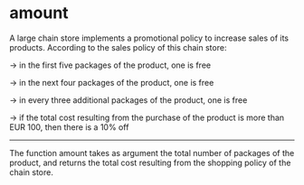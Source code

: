 # amount
A large chain store implements a promotional policy to increase sales of its products. According to the sales policy of this chain store:

-> in the first five packages of the product, one is free

-> in the next four packages of the product, one is free

-> in every three additional packages of the product, one is free

-> if the total cost resulting from the purchase of the product is more than EUR 100, then there is a 10% off

----------------

The function amount takes as argument the total number of packages of the product, and returns the total cost resulting from the shopping policy of the chain store.

